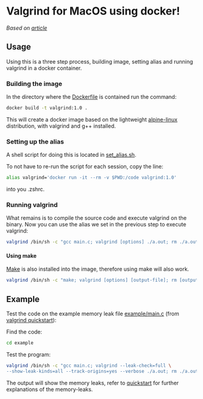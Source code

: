 # Valgrind for MacOS using docker!

*Based on
[article](https://medium.com/@massey0ross/valgrind-in-macos-with-docker-3b0e4bbdece1)*

## Usage

Using this is a three step process, building image, setting alias and running
valgrind in a docker container.

### Building the image

In the directory where the
[Dockerfile](https://docs.docker.com/engine/reference/builder/) is contained
run the command:

```bash
docker build -t valgrind:1.0 .
```

This will create a docker image based on the lightweight
[alpine-linux](https://hub.docker.com/_/alpine) distribution, with valgrind and
g++ installed.

### Setting up the alias

A shell script for doing this is located in [set_alias.sh](./set_alias.sh).

To not have to re-run the script for each session, copy the line:

```bash
alias valgrind='docker run -it --rm -v $PWD:/code valgrind:1.0'
```

into you .zshrc.

### Running valgrind

What remains is to compile the source code and execute valgrind on the binary.
Now you can use the alias we set in the previous step to execute valgrind:

```bash
valgrind /bin/sh -c "gcc main.c; valgrind [options] ./a.out; rm ./a.out"
```

#### Using make

[Make](https://www.gnu.org/software/make/) is also installed into the image,
therefore using make will also work.

```bash
valgrind /bin/sh -c "make; valgrind [options] [output-file]; rm [output-file]"
```

## Example

Test the code on the example memory leak file [example/main.c](example/main.c)
(from [valgrind
quickstart](https://valgrind.org/docs/manual/quick-start.html)):

Find the code:

```bash
cd example
```

Test the program:

```bash
valgrind /bin/sh -c "gcc main.c; valgrind --leak-check=full \
--show-leak-kinds=all --track-origins=yes --verbose ./a.out; rm ./a.out"
```

The output will show the memory leaks, refer to
[quickstart](https://valgrind.org/docs/manual/quick-start.html) for further
explanations of the memory-leaks.
